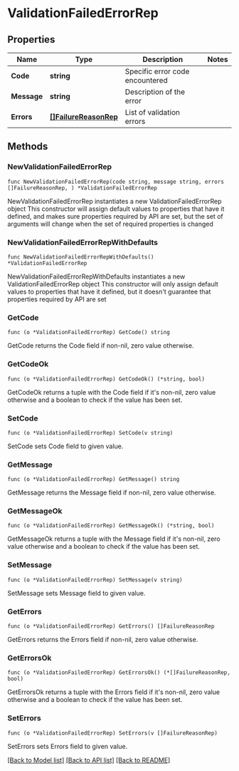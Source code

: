# ValidationFailedErrorRep

## Properties

Name | Type | Description | Notes
------------ | ------------- | ------------- | -------------
**Code** | **string** | Specific error code encountered | 
**Message** | **string** | Description of the error | 
**Errors** | [**[]FailureReasonRep**](FailureReasonRep.md) | List of validation errors | 

## Methods

### NewValidationFailedErrorRep

`func NewValidationFailedErrorRep(code string, message string, errors []FailureReasonRep, ) *ValidationFailedErrorRep`

NewValidationFailedErrorRep instantiates a new ValidationFailedErrorRep object
This constructor will assign default values to properties that have it defined,
and makes sure properties required by API are set, but the set of arguments
will change when the set of required properties is changed

### NewValidationFailedErrorRepWithDefaults

`func NewValidationFailedErrorRepWithDefaults() *ValidationFailedErrorRep`

NewValidationFailedErrorRepWithDefaults instantiates a new ValidationFailedErrorRep object
This constructor will only assign default values to properties that have it defined,
but it doesn't guarantee that properties required by API are set

### GetCode

`func (o *ValidationFailedErrorRep) GetCode() string`

GetCode returns the Code field if non-nil, zero value otherwise.

### GetCodeOk

`func (o *ValidationFailedErrorRep) GetCodeOk() (*string, bool)`

GetCodeOk returns a tuple with the Code field if it's non-nil, zero value otherwise
and a boolean to check if the value has been set.

### SetCode

`func (o *ValidationFailedErrorRep) SetCode(v string)`

SetCode sets Code field to given value.


### GetMessage

`func (o *ValidationFailedErrorRep) GetMessage() string`

GetMessage returns the Message field if non-nil, zero value otherwise.

### GetMessageOk

`func (o *ValidationFailedErrorRep) GetMessageOk() (*string, bool)`

GetMessageOk returns a tuple with the Message field if it's non-nil, zero value otherwise
and a boolean to check if the value has been set.

### SetMessage

`func (o *ValidationFailedErrorRep) SetMessage(v string)`

SetMessage sets Message field to given value.


### GetErrors

`func (o *ValidationFailedErrorRep) GetErrors() []FailureReasonRep`

GetErrors returns the Errors field if non-nil, zero value otherwise.

### GetErrorsOk

`func (o *ValidationFailedErrorRep) GetErrorsOk() (*[]FailureReasonRep, bool)`

GetErrorsOk returns a tuple with the Errors field if it's non-nil, zero value otherwise
and a boolean to check if the value has been set.

### SetErrors

`func (o *ValidationFailedErrorRep) SetErrors(v []FailureReasonRep)`

SetErrors sets Errors field to given value.



[[Back to Model list]](../README.md#documentation-for-models) [[Back to API list]](../README.md#documentation-for-api-endpoints) [[Back to README]](../README.md)


